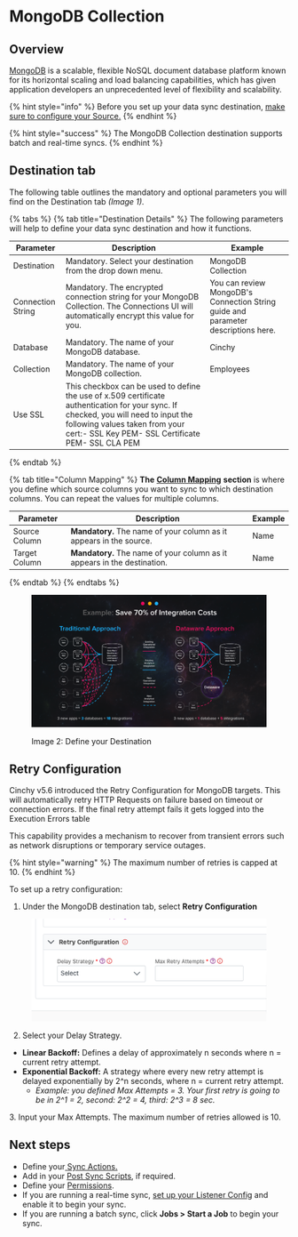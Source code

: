 # MongoDB Collection

## Overview

[MongoDB](https://www.mongodb.com/what-is-mongodb/features) is a scalable, flexible NoSQL document database platform known for its horizontal scaling and load balancing capabilities, which has given application developers an unprecedented level of flexibility and scalability.

{% hint style="info" %}
Before you set up your data sync destination, [make sure to configure your Source.](../supported-data-sync-sources/)
{% endhint %}

{% hint style="success" %}
The MongoDB Collection destination supports batch and real-time syncs.
{% endhint %}

## Destination tab

The following table outlines the mandatory and optional parameters you will find on the Destination tab _(Image 1)._

{% tabs %}
{% tab title="Destination Details" %}
The following parameters will help to define your data sync destination and how it functions.

| Parameter         | Description                                                                                                                               | Example                                                                           |
|-------------------|-------------------------------------------------------------------------------------------------------------------------------------------|-----------------------------------------------------------------------------------|
| Destination       | Mandatory. Select your destination from the drop down menu.                                                                               | MongoDB Collection                                                                |
| Connection String | Mandatory. The encrypted connection string for your MongoDB Collection. The Connections UI will automatically encrypt this value for you. | You can review MongoDB's Connection String guide and parameter descriptions here. |
| Database          | Mandatory. The name of your MongoDB database.                                                                                             | Cinchy                                                                            |
| Collection        | Mandatory. The name of your MongoDB collection.                                                                                           | Employees                                                                         |
| Use SSL           | This checkbox can be used to define the use of x.509 certificate authentication for your sync. If checked, you will need to input the following values taken from your cert:- SSL Key PEM- SSL Certificate PEM- SSL CLA PEM |
{% endtab %}

{% tab title="Column Mapping" %}
**The** [**Column Mapping**](../building-data-syncs/columns-and-mappings/#3.-column-mappings) **section** is where you define which source columns you want to sync to which destination columns. You can repeat the values for multiple columns.

| Parameter     | Description                                                              | Example |
|---------------|--------------------------------------------------------------------------|---------|
| Source Column | **Mandatory.** The name of your column as it appears in the source.      | Name    |
| Target Column | **Mandatory.** The name of your column as it appears in the destination. | Name    |
{% endtab %}
{% endtabs %}

<figure><img src="../../.gitbook/assets/image (653).png" alt=""><figcaption><p>Image 2: Define your Destination</p></figcaption></figure>

## Retry Configuration

Cinchy v5.6 introduced the Retry Configuration for MongoDB targets. This will automatically retry HTTP Requests on failure based on timeout or connection errors. If the final retry attempt fails it gets logged into the Execution Errors table

This capability provides a mechanism to recover from transient errors such as network disruptions or temporary service outages.

{% hint style="warning" %}
The maximum number of retries is capped at 10.
{% endhint %}

To set up a retry configuration:

1. Under the MongoDB destination tab, select **Retry Configuration**

<figure><img src="../../.gitbook/assets/image (753).png" alt=""><figcaption></figcaption></figure>

2. Select your Delay Strategy.

* **Linear Backoff:** Defines a delay of approximately n seconds where n = current retry attempt.
* **Exponential Backoff:** A strategy where every new retry attempt is delayed exponentially by 2^n seconds, where n = current retry attempt.
  * _Example: you defined Max Attempts = 3. Your first retry is going to be in 2^1 = 2, second: 2^2 = 4, third: 2^3 = 8 sec._

3\. Input your Max Attempts. The maximum number of retries allowed is 10.

## Next steps

* Define your[ ](../building-data-syncs/sync-actions.md)[Sync Actions.](../building-data-syncs/sync-actions.md)
* Add in your [Post Sync Scripts](../building-data-syncs/advanced-settings/post-sync-scripts.md), if required.
* Define your [Permissions](../building-data-syncs/#2.-create-a-data-sync-configuration).
* If you are running a real-time sync, [set up your Listener Config](../supported-real-time-sync-stream-sources/) and enable it to begin your sync.
* If you are running a batch sync, click **Jobs > Start a Job** to begin your sync.
